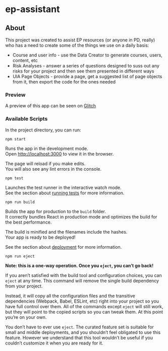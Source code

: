 # ep-assistant

## About
This project was created to assist EP resources (or anyone in PD, really) who has a need to create some of the things we use on a daily basis:
* Course and user info - use the Data Creator to generate courses, users, content, etc  
* Risk Analyses - answer a series of questions designed to suss out any risks for your project and then see them presented in different ways  
* UIA Page Objects - provide a page, get a suggested list of page objects from it, then export the code for the ones needed

### Preview
A preview of this app can be seen on [Glitch](https://glitch.com/edit/#!/themrsharris-ep-assistant?path=README.md&previewSize=100&attributionHidden=false&previewFirst=false&sidebarCollapsed=false)

### Available Scripts

In the project directory, you can run:

`npm start`

Runs the app in the development mode.<br>
Open [http://localhost:3000](http://localhost:3000) to view it in the browser.

The page will reload if you make edits.<br>
You will also see any lint errors in the console.

`npm test`

Launches the test runner in the interactive watch mode.<br>
See the section about [running tests](https://facebook.github.io/create-react-app/docs/running-tests) for more information.

`npm run build`

Builds the app for production to the `build` folder.<br>
It correctly bundles React in production mode and optimizes the build for the best performance.

The build is minified and the filenames include the hashes.<br>
Your app is ready to be deployed!

See the section about [deployment](https://facebook.github.io/create-react-app/docs/deployment) for more information.

`npm run eject`

**Note: this is a one-way operation. Once you `eject`, you can’t go back!**

If you aren’t satisfied with the build tool and configuration choices, you can `eject` at any time. This command will remove the single build dependency from your project.

Instead, it will copy all the configuration files and the transitive dependencies (Webpack, Babel, ESLint, etc) right into your project so you have full control over them. All of the commands except `eject` will still work, but they will point to the copied scripts so you can tweak them. At this point you’re on your own.

You don’t have to ever use `eject`. The curated feature set is suitable for small and middle deployments, and you shouldn’t feel obligated to use this feature. However we understand that this tool wouldn’t be useful if you couldn’t customize it when you are ready for it.
